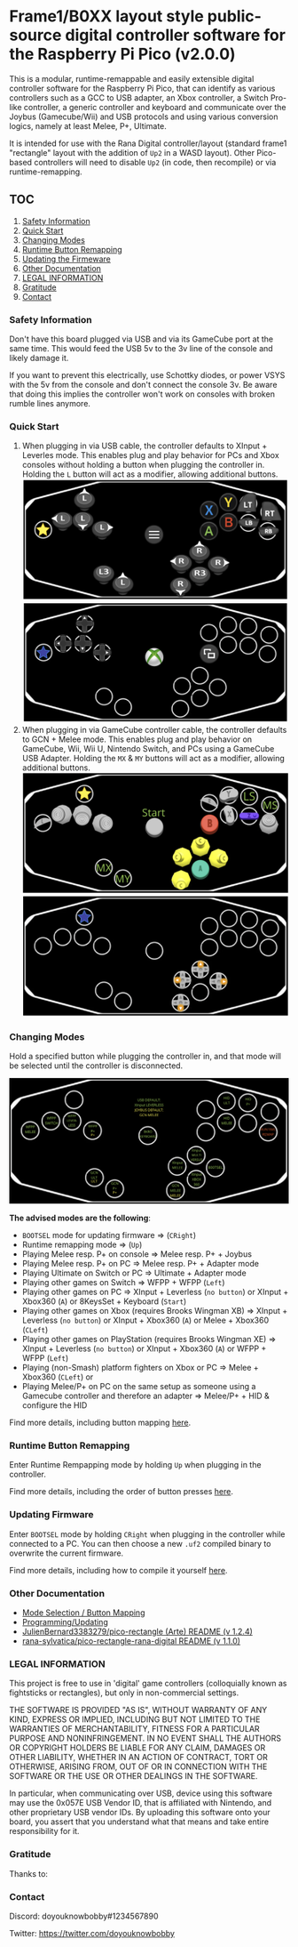 # Frame1/B0XX layout style public-source digital controller software for the Raspberry Pi Pico (v2.0.0)

This is a modular, runtime-remappable and easily extensible digital controller software for the Raspberry Pi Pico, that can identify as various controllers such as a GCC to USB adapter, an Xbox controller, a Switch Pro-like controller, a generic controller and keyboard and communicate over the Joybus (Gamecube/Wii) and USB protocols and using various conversion logics, namely at least Melee, P+, Ultimate.

It is intended for use with the Rana Digital controller/layout (standard frame1 "rectangle" layout with the addition of `Up2` in a WASD layout). Other Pico-based controllers will need to disable `Up2` (in code, then recompile) or via runtime-remapping.

## TOC

1. [Safety Information](#safety-information)
2. [Quick Start](#quick-start)
3. [Changing Modes](#changing-modes)
4. [Runtime Button Remapping](#runtime-button-remapping)
5. [Updating the Firmeware](#updating-firmware)
6. [Other Documentation](#other-documentation)
7. [LEGAL INFORMATION](#legal-information)
8. [Gratitude](#gratitude)
9. [Contact](#contact)

### Safety Information

Don't have this board plugged via USB and via its GameCube port at the same time. This would feed the USB 5v to the 3v line of the console and likely damage it.

If you want to prevent this electrically, use Schottky diodes, or power VSYS with the 5v from the console and don't connect the console 3v. Be aware that doing this implies the controller won't work on consoles with broken rumble lines anymore.

### Quick Start

1. When plugging in via USB cable, the controller defaults to XInput + Leverles mode. This enables plug and play behavior for PCs and Xbox consoles without holding a button when plugging the controller in. Holding the `L` button will act as a modifier, allowing additional buttons.
![Image](img/modes/xbox360_leverless.png)
![Image](img/modes/xbox360_leverless_mod.png)
3. When plugging in via GameCube controller cable, the controller defaults to GCN + Melee mode. This enables plug and play behavior on GameCube, Wii, Wii U, Nintendo Switch, and PCs using a GameCube USB Adapter. Holding the `MX` & `MY` buttons will act as a modifier, allowing additional buttons.
![Image](img/modes/gcn_melee.png)
![Image](img/modes/gcn_melee_mod.png)

### Changing Modes

Hold a specified button while plugging the controller in, and that mode will be selected until the controller is disconnected.

![Image](img/modes/modes.png)

**The advised modes are the following**:
- `BOOTSEL` mode for updating firmware => (`CRight`)
- Runtime remapping mode => (`Up`)
- Playing Melee resp. P+ on console => Melee resp. P+ + Joybus
- Playing Melee resp. P+ on PC => Melee resp. P+ + Adapter mode
- Playing Ultimate on Switch or PC => Ultimate + Adapter mode
- Playing other games on Switch => WFPP + WFPP (`Left`)
- Playing other games on PC => XInput + Leverless (`no button`) or XInput + Xbox360 (`A`) or 8KeysSet + Keyboard (`Start`)
- Playing other games on Xbox (requires Brooks Wingman XB) => XInput + Leverless (`no button`) or XInput + Xbox360 (`A`) or Melee + Xbox360 (`CLeft`)
- Playing other games on PlayStation (requires Brooks Wingman XE) =>  XInput + Leverless (`no button`) or XInput + Xbox360 (`A`) or WFPP + WFPP (`Left`)
- Playing (non-Smash) platform fighters on Xbox or PC => Melee + Xbox360 (`CLeft`) or 
- Playing Melee/P+ on PC on the same setup as someone using a Gamecube controller and therefore an adapter => Melee/P+ + HID & configure the HID

Find more details, including button mapping [here](docs/MODES.md).

### Runtime Button Remapping

Enter Runtime Rempapping mode by holding `Up` when plugging in the controller.

Find more details, including the order of button presses [here](docs/PROGRAMMING.md).

### Updating Firmware

Enter `BOOTSEL` mode by holding `CRight` when plugging in the controller while connected to a PC. You can then choose a new `.uf2` compiled binary to overwrite the current firmware.

Find more details, including how to compile it yourself [here](docs/PROGRAMMING.md).

### Other Documentation

* [Mode Selection / Button Mapping](docs/MODES.md)
* [Programming/Updating](docs/PROGRAMMING.md)
* [JulienBernard3383279/pico-rectangle (Arte) README (v 1.2.4)](docs/vendor/arte/README_arte_v124.md)
* [rana-sylvatica/pico-rectangle-rana-digital README (v 1.1.0)](docs/vendor/rd/README_rana-digital_v110.md)

### LEGAL INFORMATION

This project is free to use in 'digital' game controllers (colloquially known as fightsticks or rectangles), but only in non-commercial settings.

THE SOFTWARE IS PROVIDED "AS IS", WITHOUT WARRANTY OF ANY KIND, EXPRESS OR IMPLIED, INCLUDING BUT NOT LIMITED TO THE WARRANTIES OF MERCHANTABILITY, FITNESS FOR A PARTICULAR PURPOSE AND NONINFRINGEMENT. IN NO EVENT SHALL THE AUTHORS OR COPYRIGHT HOLDERS BE LIABLE FOR ANY CLAIM, DAMAGES OR OTHER LIABILITY, WHETHER IN AN ACTION OF CONTRACT, TORT OR OTHERWISE, ARISING FROM, OUT OF OR IN CONNECTION WITH THE SOFTWARE OR THE USE OR OTHER DEALINGS IN THE SOFTWARE.

In particular, when communicating over USB, device using this software may use the 0x057E USB Vendor ID, that is affiliated with Nintendo, and other proprietary USB vendor IDs. By uploading this software onto your board, you assert that you understand what that means and take entire responsibility for it.

### Gratitude

Thanks to:

### Contact

Discord: doyouknowbobby#1234567890

Twitter: https://twitter.com/doyouknowbobby
